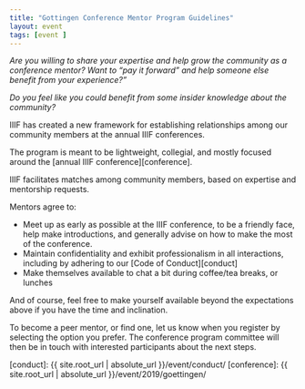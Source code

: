 ```yaml
---
title: "Gottingen Conference Mentor Program Guidelines"
layout: event
tags: [event ]
---
```


*Are you willing to share your expertise and help grow the community as a conference mentor? Want to “pay it forward” and help someone else benefit from your experience?”*

*Do you feel like you could benefit from some insider knowledge about the community?*

IIIF has created a new framework for establishing relationships among our community members at the annual IIIF conferences. 

The program is meant to be lightweight, collegial, and mostly focused around the [annual IIIF conference][conference]. 

IIIF facilitates matches among community members, based on expertise and mentorship requests. 

Mentors agree to: 

- Meet up as early as possible at the IIIF conference, to be a friendly face, help make introductions, and generally advise on how to make the most of the conference.
- Maintain confidentiality and exhibit professionalism in all interactions, including by adhering to our [Code of Conduct][conduct]
- Make themselves available to chat a bit during coffee/tea breaks, or lunches

And of course, feel free to make yourself available beyond the expectations above if you have the time and inclination.

To become a peer mentor, or find one, let us know when you register by selecting the option you prefer. The conference program committee will then be in touch with interested participants about the next steps. 


[conduct]: {{ site.root_url | absolute_url }}/event/conduct/
[conference]: {{ site.root_url | absolute_url }}/event/2019/goettingen/